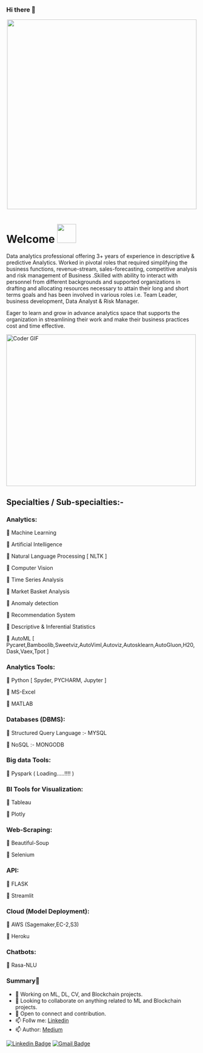 ### Hi there 👋
<p  align="center"><img height="500" src = "https://media.giphy.com/media/m9vR4n6NNzWJGn9mO7/giphy.gif"></p>

# Welcome <img src="https://media.giphy.com/media/mGcNjsfWAjY5AEZNw6/giphy.gif" width="50">
Data analytics professional offering 3+ years of experience in descriptive & predictive Analytics. Worked in pivotal roles that required simplifying the business functions, revenue-stream, sales-forecasting, competitive analysis and risk management of Business .Skilled with ability to interact with personnel from different backgrounds and supported organizations in drafting and allocating resources necessary to attain their long and short terms goals and has been involved in various roles i.e. Team Leader, business development, Data Analyst & Risk Manager.

Eager to learn and grow in advance analytics space that supports the organization in streamlining their work and make their business practices cost and time effective.

<img src="https://media.giphy.com/media/SWoSkN6DxTszqIKEqv/giphy.gif" alt="Coder GIF" width="500" height="400">

## Specialties / Sub-specialties:-

### Analytics:

 Machine Learning

 Artificial Intelligence

 Natural Language Processing [ NLTK ]

 Computer Vision

 Time Series Analysis

 Market Basket Analysis

 Anomaly detection

 Recommendation System

 Descriptive & Inferential Statistics

 AutoML [ Pycaret,Bamboolib,Sweetviz,AutoViml,Autoviz,Autosklearn,AutoGluon,H20,Dask,Vaex,Tpot ]

### Analytics Tools:

 Python [ Spyder, PYCHARM, Jupyter ]

 MS-Excel

 MATLAB

### Databases (DBMS):

 Structured Query Language :- MYSQL

 NoSQL :- MONGODB

### Big data Tools:

 Pyspark ( Loading.....!!!! )

### BI Tools for Visualization:

 Tableau

 Plotly

### Web-Scraping:

 Beautiful-Soup

 Selenium

### API:

 FLASK

 Streamlit

### Cloud (Model Deployment):

 AWS (Sagemaker,EC-2,S3)

 Heroku

### Chatbots:
 Rasa-NLU

### Summary👋
- 🔭 Working on ML, DL, CV, and Blockchain projects.
- 👯 Looking to collaborate on anything related to ML and Blockchain projects.
- 💬 Open to connect and contribution.
- 📫 Follw me: [Linkedin](https://www.linkedin.com/in/piyushpathak03/)
- 📫 Author: [Medium](https://medium.com/@piyushpathak03)

[![Linkedin Badge](https://img.shields.io/badge/-piyushpathak-blue?style=flat-square&logo=Linkedin&logoColor=white&link=https://www.linkedin.com/in/piyushpathak03/)](https://www.linkedin.com/in/piyushpathak03/)
[![Gmail Badge](https://img.shields.io/badge/-anirudhrapathak@gmail.com-c14438?style=flat-square&logo=Gmail&logoColor=white&link=mailto:anirudhrapathak@gmail.com)](mailto:anirudhrapathak@gmail.com)
